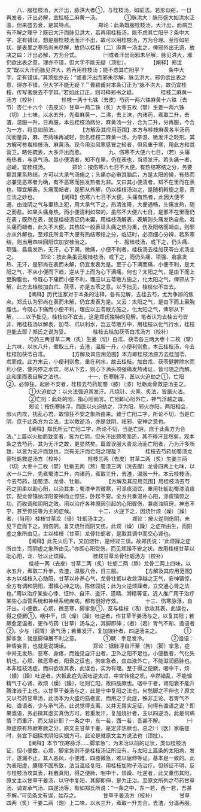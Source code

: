 <!-- { "loadSidebar": true } -->
　　八、服桂枝汤，大汗出，脉洪大者①，与桂枝汤，如前法。若形似疟，一日再发者，汗出必解，宜桂枝二麻黄一汤。
　　
　　①脉洪大：脉形盛大如洪水泛滥，但来盛去衰，是其特点。
　　
　　郑论：此条既服桂枝汤，大汗出，而病岂有不解之理乎？既已大汗而脉见洪大，若再用桂枝汤，能不虑其亡阳乎？条中大字，定有错误，想是服桂枝汤而汗不出，故可以用桂枝汤，方为合理。至形如疟状，是表里之寒热尚未尽解，故仍以桂枝〔二〕麻黄一汤主之，俾邪外出无遗，故决之曰：汗出必解，方为合式。
　　
　　㈠或者汗出而邪未尽解，脉见洪大，邪仍欲出表之意，理亦不错，但大字不能无疑（顶批）。
　　
　　【阐释】郑注文“既以大汗而脉见洪大，若再用桂枝汤；能不虑其亡阳乎？
　　
　　条中大字，定有错误。”其顶批亦云：“或者汗出而邪未尽解，脉见洪大，邪仍欲出表之意，理亦不错，但大字不能无疑？＂曹颖甫对本条订正为“脉不洪大，故仍宜桂枝，传写者脱去不字耳。”若如此订正，则可释郑书之疑。
　　
　　桂枝二麻黄一汤方（校补）
　　
　　桂枝一两十七铢（去皮）芍药一两六铢麻黄十六铢（去节）杏仁十六个（去皮尖）甘草一两二铢（炙）大枣五枚（擘）生姜一两六铢（切）上七味，以水五升，先煮麻黄一、二沸，去上沫，内诸药，煮取二升，去渣，温服一升，日再服，本云桂枝汤两分，麻黄汤一分，合为二升，分再服，今合为一方，将息如前法。
　　
　　【方解及其应用范围】本方与桂枝麻黄各半汤药同而量异，麻、杏两味再减轻，则名桂枝二麻黄一汤，为辛温、微发汗之轻剂。其方解可参看桂枝汤、麻黄汤。现今用治风寒感冒之轻者，但风重于寒，用此方和其营卫，略佐疏表，大多汗出而愈。
　　
　　九、伤寒不大便六七日，（若）头痛有热者，与承气汤。其小便清者，知不在里，仍在表也，当须发汗。若头痛一者，必衄，宜桂枝汤。
　　
　　郑论：按伤寒六七日不大便，有热结寒结之分，务要察其果系热结，方可以大承气汤施之；头痛亦必审其脑后，方是太阳的候，有热而必兼见恶寒者为确，有不恶寒而独发热者为非。又曰其小便清者，知不在里而在表也，理宜解表。头痛而衄者，是邪从外解，仍以桂枝汤治之，是随机斡旋之意，真立法之妙也。
　　
　　【阐释】伤寒六七日不大便，头痛有热者，此因大便不通，由浊阴之气与里热上犯，用大承气下之，热清浊降，大便通畅，头痛发热，随之而愈。如果头痛身热，而小便清利如常的，虽然不大便六七日，是邪不在里而仍在表；既然在表，就是桂枝汤证仍未罢，用桂枝汤解表，表解则头痛发热自愈。若头痛而衄者，此久不大便，其热较一般表证头痛之热为重，伤及阳络而衄血，则邪亦从外解也。至郑氏所言不大便有热结寒结之分，临证时，必须细心分辨，若系寒结，则当用四味回阳饮加安桂治之。
　　
　　十、服桂枝汤，或下之，仍头痛、项强、翕翕发热，无汗，心下满，微痛，小便不利者，桂枝汤去桂加茯苓白朮汤主之。
　　
　　郑论：按此条虽云服桂枝汤，或下之，而仍头痛、项强、翕翕发热、无汗，是邪尚在表而未解，仍宜发表为是。至于心下满而痛，小便不利，是太阳之气，不从小便而下趋，逆从于上而为心下满痛，何也？太阳之气，是由下而上至胸腹也，今既心下痛而小便不利，理应以五苓散方施之，化太阳之气，俾邪从下解，此方去桂枝加白朮、茯苓，亦是五苓之意。以予拙见，桂枝似不宜去。
　　
　　【阐释】历代注家对于本条的注释，各有见解，去桂去芍，尤为争辨的焦点。郑氏认为邪尚在表而未解，仍宜发表为是。又云：太阳之气，是由下而上至胸腹也，今既心下痛而小便不利，理应以五苓散方施之，化太阳之气，俾邪从下解，……以予拙见，桂枝似不宜去，这是郑氏独特的见解。笔者认为去桂去芍皆非，用桂枝汤以解表，加苓、朮以利水，岂五苓散方中，用桂枝以化气行水，桂枝岂能去耶？郑氏之说为妥。
　　
　　桂枝去桂加茯苓白朮汤方（校补）
　　
　　芍药三两甘草二两（炙）生姜（切）白朮、茯苓各三两大枣十二枚（擘）上六味，以水八升，煮取三升，去渣，温服一升，小便利则愈。本云桂枝汤，今去桂枝加茯苓白朮。
　　
　　【方解及其应用范围】本方即桂枝汤原方去桂加苓、朮而成。此方末云，小便利则愈，重在利水，故去桂枝。加白朮、茯苓健脾除水而利小便，使内停之水饮，尽从下去，则心下满头项强痛发热诸证，皆可随之而解。此和里而表自解之法也。
　　
　　十一、伤寒脉浮，医以火迫劫之①，亡阳②，必惊狂，起卧不安者，桂枝去芍药加蜀（膝）〔漆〕牡蛎龙骨救逆汤主之。
　　
　　①火迫劫之：以火法强迫其发汗。凡烧针、火熏、炙法，皆属火法。
　　
　　②亡阳：此处的阳，指心阳而言。亡阳即心阳外亡，神气浮越之谓。
　　
　　郑论：按伤寒脉浮，而医以火迫劫之，浮为阳，邪火亦阳，两阳相会，邪火内攻，扰乱心君，故惊狂不安之象所由来。致于亡阳二字，所论不切，当是亡阴，庶于此条方为合法，主以救逆汤，亦是敛阴、祛邪、安神之意也。
　　
　　【阐释】郑氏所云“亡阳二字，所论不切，当是亡阴，庶于此条方为合法。”上篇以火劫而致变者，皆为亡阴，但头汗出颈项而还，其不得汗显然矣，观本条之去芍药，其为无汗之故，更显然矣。篇首误服大青龙汤而亡阳者，乃为汗多所致，以皆为无汗而致也，岂有无汗而亡阳之理哉？
　　
　　桂枝去芍药加蜀漆龙骨牡蛎救逆汤方（校补）
　　
　　桂枝三两（去皮）甘草二两（炙）生姜三两（切）大枣十二枚（擘）牡蛎五两（熬）蜀漆三两（洗去腥）龙骨四两上七味，以水一斗二升，先煮蜀漆二升，内诸药，煮取三升，去渣，温服一升。本云桂枝汤，今去芍药，加蜀漆、龙骨、牡蛎。
　　
　　【方解及其应用范围】用桂枝汤去芍药之阴柔以助心阳，以治其本；蜀漆辛苦微寒，可涤痰消饮，重用牡蛎助蜀漆消痰饮，配龙骨镇纳浮阳安神而止惊狂，卧起不安。全方共奏温补心阳，涤痰镇惊之功，而收调和阴阳之效。用以治疗各种原因引起的心阳骤伤，兼痰浊阻窍，神志不宁，甚至惊狂等为主的症候。
　　
　　十二、火逆下之，因烧针烦（燥）〔躁〕者，（当用）桂枝甘草龙〔骨〕牡蛎汤主之。
　　
　　郑论：按火逆则伤阴，未见下症而下之，则伤阴，复又烧针而阴又伤，此烦（燥）〔躁〕之症所由生，而阴虚之象所由见，主以桂枝〔甘草〕龙骨牡蛎者，是取其调中而交心肾也。
　　
　　【阐释】此先火后下，又加烧针，是经过三误。故郑氏说：“此烦躁之症所由生，而阴虚之象所由见。”亦即心阳受伤，而见烦躁不安之状。故用桂枝甘草以助心阳，龙、牡以止烦躁。
　　
　　桂枝甘草龙骨牡蛎汤方（校补）
　　
　　桂枝一两（去皮）甘草二两（炙）牡蛎二两（熬）龙骨二两上四味，以水五升，煮取二升半，去渣，温服八合，日三服。
　　
　　【方解及其应用范围】本方以桂枝入心助阳，甘草以补养心气，龙骨牡蛎以收敛浮越之正气，安神镇惊，全方有调和阴阳，潜镇心神之功。陈修园说；此为火逆烦躁者，立交通心肾之法也。”用以治疗某些心悸、怔忡、自汗、盗汗、遗精、滑精等证。近人推广用于治疗某些心血管系统和神经系统疾病，都有很好疗效。
　　
　　十三、伤寒脉浮，自汗出，小便数，心烦，微恶寒，脚挛急①，反与桂枝（汤）欲攻其表，此误也，得之便厥①，咽中干，烦（燥）〔躁〕吐逆者，作甘草干姜汤与之，以复其阳；若厥愈足温者，更作芍药〔甘草〕汤与之，其脚即伸；（者）〔若〕胃气不和、谵语者②，少与〔调胃〕承气汤；若重发汗，复加烧针者，四逆汤主之。
　　
　　①脚挛急：就是脚伸展不利之意。
　　
　　①厥：手足发冷。
　　
　　②谵语：神昏妄言，也就是说胡话。
　　
　　郑论：据脉浮自汗至（拘）〔脚〕挛急，症中并无发热、恶寒、身疼，而独见自汗出者，卫外之阳不足也，小便数者，气化失机也，心烦、微恶寒者，阳衰之征也，拘挛急者，由血液外亡，不能滋润筋脉也。本非桂枝汤症，而曰欲攻其表，此误也，实为有理。至于得之便厥，咽中干，烦（燥）〔躁〕吐逆者，大抵此症先因吐逆太过，中宫转输之机，卒然错乱，不能输精气于心肾，故烦（燥）〔躁〕，吐则亡阳，故四肢厥也。咽中干者，肾阳衰不能升腾津液于上也。以甘草干姜汤与之，此是守中复阳之法也，何愁脚之不伸也？原文又以芍药甘草汤，此汤本为火盛灼筋者宜，而用之于此症，殊非正论。若胃气不和，谵语者，少与承气汤，此说觉得支离，又并无胃实足征，何得有谵语之说？即果谵语，务必探其虚实真伪方可。若重发汗，复加烧针者，主以四逆汤，此是何病情？而重汗，而又烧针耶？一条之中，东一若，西一若，吾甚不解。
　　
　　㈠厥症原有热厥寒厥之分，原文主甘草干姜，是定非热厥也。总之㈠〔医〕家临症时，务宜下细探求阴阳实据方可。此论是就原文主方说法也（顶批）。
　　
　　【阐释】本节“伤寒脉浮……脚挛急”，为未治以前的证状，类似桂枝汤证，但小便数，心烦，脚挛急则不是桂枝汤证所应有，与太阳上篇条的太阳病，发汗，遂漏不止，其人恶风，小便难，四肢微急，难以屈伸等证，基本是一致的。此为表阳虚，腠理不固所致，法当温经复阳，用桂枝加附子汤治疗。但辨证不明，反与桂枝汤攻其表，耗散真阳，得之便厥，咽中干，烦躁、吐逆者，此又重伤其阳，原文主以甘草干姜汤，以守中复阳，其脚即伸，是为正治。至原文所列之芍药甘草汤、调胃承气汤、四逆汤等，有如郑氏所说：“一条之中，东一若，西一若，吾甚不解。”可见条文有误，姑存之。
　　
　　甘草干姜汤方（校补）
　　
　　甘草四两（炙）干姜二两（炮）上二味，以水三升，煮取一升五合，去渣，分温再服。
　　
